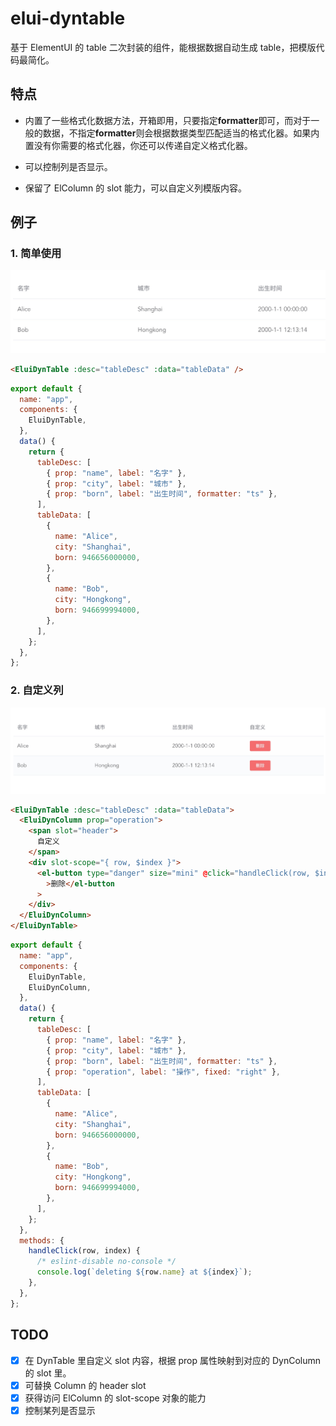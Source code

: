 # elui-dyntable

基于 ElementUI 的 table 二次封装的组件，能根据数据自动生成 table，把模版代码最简化。

## 特点

- 内置了一些格式化数据方法，开箱即用，只要指定**formatter**即可，而对于一般的数据，不指定**formatter**则会根据数据类型匹配适当的格式化器。如果内置没有你需要的格式化器，你还可以传递自定义格式化器。

- 可以控制列是否显示。

- 保留了 ElColumn 的 slot 能力，可以自定义列模版内容。

## 例子

### 1. 简单使用

![](./assets/Snipaste_2020-08-22_18-07-26.jpg)

```html
<EluiDynTable :desc="tableDesc" :data="tableData" />
```

```js
export default {
  name: "app",
  components: {
    EluiDynTable,
  },
  data() {
    return {
      tableDesc: [
        { prop: "name", label: "名字" },
        { prop: "city", label: "城市" },
        { prop: "born", label: "出生时间", formatter: "ts" },
      ],
      tableData: [
        {
          name: "Alice",
          city: "Shanghai",
          born: 946656000000,
        },
        {
          name: "Bob",
          city: "Hongkong",
          born: 946699994000,
        },
      ],
    };
  },
};
```

### 2. 自定义列

![](./assets/Snipaste_2020-08-22_17-58-40.jpg)

```html
<EluiDynTable :desc="tableDesc" :data="tableData">
  <EluiDynColumn prop="operation">
    <span slot="header">
      自定义
    </span>
    <div slot-scope="{ row, $index }">
      <el-button type="danger" size="mini" @click="handleClick(row, $index)"
        >删除</el-button
      >
    </div>
  </EluiDynColumn>
</EluiDynTable>
```

```js
export default {
  name: "app",
  components: {
    EluiDynTable,
    EluiDynColumn,
  },
  data() {
    return {
      tableDesc: [
        { prop: "name", label: "名字" },
        { prop: "city", label: "城市" },
        { prop: "born", label: "出生时间", formatter: "ts" },
        { prop: "operation", label: "操作", fixed: "right" },
      ],
      tableData: [
        {
          name: "Alice",
          city: "Shanghai",
          born: 946656000000,
        },
        {
          name: "Bob",
          city: "Hongkong",
          born: 946699994000,
        },
      ],
    };
  },
  methods: {
    handleClick(row, index) {
      /* eslint-disable no-console */
      console.log(`deleting ${row.name} at ${index}`);
    },
  },
};
```

## TODO

- [x] 在 DynTable 里自定义 slot 内容，根据 prop 属性映射到对应的 DynColumn 的 slot 里。
- [x] 可替换 Column 的 header slot
- [x] 获得访问 ElColumn 的 slot-scope 对象的能力
- [x] 控制某列是否显示
